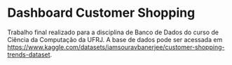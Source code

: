 # Dashboard Customer Shopping 

Trabalho final realizado para a disciplina de Banco de Dados do curso de Ciência da Computação da UFRJ. A base de dados pode ser acessada em https://www.kaggle.com/datasets/iamsouravbanerjee/customer-shopping-trends-dataset.